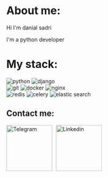 <h1>About me:</h1>
<p>Hi I'm danial sadri</p>
<p>I'm a python developer</p>
<div>
    <h1>My stack:</h1>
    <img src="https://img.shields.io/badge/python-black?style=for-the-badge&logo=python&logoColor=white" alt="python"/>
    <img src="https://img.shields.io/badge/django-black?style=for-the-badge&logo=django&logoColor=white" alt="django"/><br>
    <img src="https://img.shields.io/badge/git-black?style=for-the-badge&logo=git&logoColor=white" alt="git"/>
    <img src="https://img.shields.io/badge/docker-black?style=for-the-badge&logo=docker&logoColor=white" alt="docker"/>
    <img src="https://img.shields.io/badge/nginx-black?style=for-the-badge&logo=nginx&logoColor=white" alt="nginx"/><br>
    <img src="https://img.shields.io/badge/redis-black?style=for-the-badge&logo=redis&logoColor=white" alt="redis"/>
    <img src="https://img.shields.io/badge/celery-black?style=for-the-badge&logo=celery&logoColor=white" alt="celery"/>
    <img src="https://img.shields.io/badge/elasticsearch-black?style=for-the-badge&logo=elasticsearch&logoColor=white" alt="elastic search"/>
    <div>
        <h2>Contact me:</h2>
        <a href="https://t.me/danialsadri01">
            <img align="left" width="120px" style="margin-right: 10px" src="https://img.shields.io/badge/Telegram-black?style=for-the-badge&logo=telegram&logoColor=white" alt="Telegram"/>
        </a>
        <a href="https://www.linkedin.com/in/danialsadri01">
            <img align="left" width="120px" src="https://img.shields.io/badge/linkedin-black?style=for-the-badge&logo=linkedin&logoColor=white" alt="Linkedin"/>
        </a>
    </div>
</div>
